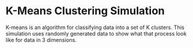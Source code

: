 # K-Means Clustering Simulation

K-means is an algorithm for classifying data into a set of K clusters. This simulation uses randomly generated data to show what that process look like for data in 3 dimensions.
